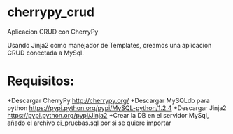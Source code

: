cherrypy_crud
=============

Aplicacion CRUD con CherryPy

Usando Jinja2 como manejador de Templates, creamos una aplicacion CRUD conectada a MySql.

Requisitos:
==========================================================================
+Descargar CherryPy http://cherrypy.org/ 
+Descargar MySQLdb para python https://pypi.python.org/pypi/MySQL-python/1.2.4
+Descargar Jinja2 https://pypi.python.org/pypi/Jinja2
+Crear la DB en el servidor MySql, añado el archivo ci_pruebas.sql por si se quiere importar
